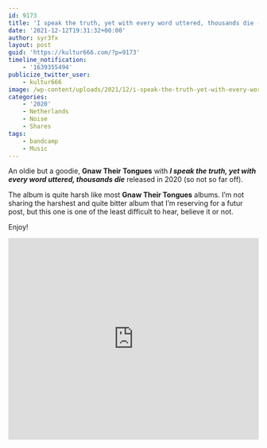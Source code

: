 ```yaml
---
id: 9173
title: 'I speak the truth, yet with every word uttered, thousands die - Gnaw Their Tongues'
date: '2021-12-12T19:31:32+00:00'
author: syr3fx
layout: post
guid: 'https://kultur666.com/?p=9173'
timeline_notification:
    - '1639355494'
publicize_twitter_user:
    - kultur666
image: /wp-content/uploads/2021/12/i-speak-the-truth-yet-with-every-word-uttered-thousands-die-gnaw-their-tongues-a1526170805_10.jpg
categories:
    - '2020'
    - Netherlands
    - Noise
    - Shares
tags:
    - bandcamp
    - Music
---
```


An oldie but a goodie, ****Gnaw Their Tongues**** with ***I speak the truth, yet with every word uttered, thousands die*** released in 2020 (so not so far off).

The album is quite harsh like most **Gnaw Their Tongues** albums. I’m not sharing the harshest and quite bitter album that I’m reserving for a futur post, but this one is one of the least difficult to hear, believe it or not.

Enjoy!

<iframe style="border: 0; width: 100%; height: 406px;" src="https://bandcamp.com/EmbeddedPlayer/album=134492185/size=large/bgcol=333333/linkcol=e99708/tracklist=false/transparent=true/" seamless></iframe>